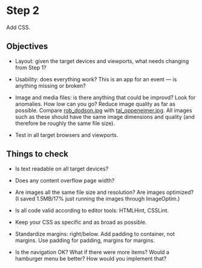 # Step 2

Add CSS.


## Objectives

* Layout: given the target devices and viewports, what needs changing from Step 1?

* Usability: does everything work? This is an app for an event — is anything missing or broken?

* Image and media files: is there anything that could be improvd? Look for anomalies. How low can you go? Reduce image quality as far as possible. Compare [rob_dodson.jpg](images/speakers/rob_dodson.jpg) with [tal_oppeneimer.jpg](images/speakers/tal_oppeneimer.jpg). All images such as these should have the same image dimensions and quality (and therefore be roughly the same file size).

* Test in all target browsers and viewports.


## Things to check

* Is text readable on all target devices?

* Does any content overflow page width?

* Are images all the same file size and resolution? Are images optimized? (I saved 1.5MB/17% just running the images through ImageOptim.)

* Is all code valid according to editor tools: HTMLHint, CSSLint.

* Keep your CSS as specific and as broad as possible.

* Standardize margins: right/below. Add padding to container, not margins. Use padding for padding, margins for margins.

* Is the navigation OK? What if there were more items? Would a hamburger menu be better? How would you implement that?
